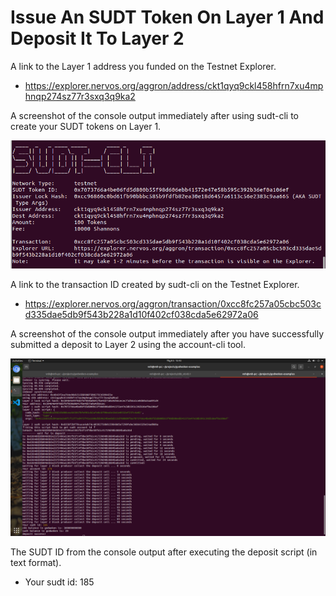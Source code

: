 # Issue An SUDT Token On Layer 1 And Deposit It To Layer 2

A link to the Layer 1 address you funded on the Testnet Explorer.

- https://explorer.nervos.org/aggron/address/ckt1qyq9ckl458hfrn7xu4mphnqp274sz77r3sxq3q9ka2

A screenshot of the console output immediately after using sudt-cli to create your SUDT tokens on Layer 1.

![](./task42.png)

A link to the transaction ID created by sudt-cli on the Testnet Explorer.

- https://explorer.nervos.org/aggron/transaction/0xcc8fc257a05cbc503cd335dae5db9f543b228a1d10f402cf038cda5e62972a06

A screenshot of the console output immediately after you have successfully submitted a deposit to Layer 2 using the account-cli tool.

![](./task44.png)

The SUDT ID from the console output after executing the deposit script (in text format).

- Your sudt id: 185

